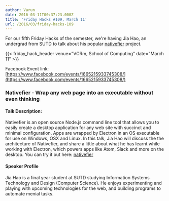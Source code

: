 ```yaml
---
author: Varun
date: 2016-03-11T00:37:23.000Z
title: 'Friday Hacks #109, March 11'
url: /2016/03/friday-hacks-109
---
```


For our fifth Friday Hacks of the semester, we're having Jia Hao, an undergrad from SUTD to talk about his popular [nativefier](//github.com/jiahaog/nativefier) project.

{{< friday_hack_header venue="VCRm, School of Computing" date="March 11" >}}

Facebook Event link: [https://www.facebook.com/events/1665215933745308/](https://www.facebook.com/events/1665215933745308/)

### Nativefier - Wrap any web page into an executable without even thinking

#### Talk Description:
Nativefier is an open source Node.js command line tool that allows you to easily create a desktop application for any web site with succinct and minimal configuration. Apps are wrapped by Electron in an OS executable for use on Windows, OSX and Linux. In this talk, Jia Hao will discuss the the architecture of Nativefier, and share a little about what he has learnt while working with Electron, which powers apps like Atom, Slack and more on the desktop. You can try it out here: [nativefier](https://github.com/jiahaog/nativefier)

#### Speaker Profile
Jia Hao is a final year student at SUTD studying Information Systems Technology and Design (Computer Science). He enjoys experimenting and playing with upcoming technologies for the web, and building programs to automate menial tasks.
